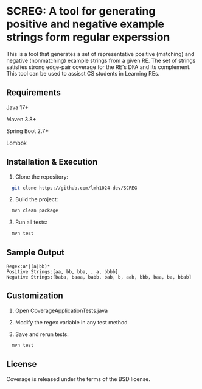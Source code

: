 
# SCREG: A tool for generating positive and negative example strings form regular experssion

This is a tool that generates a set of representative positive (matching) and negative (nonmatching) example strings from a given RE. The set of strings satisfies strong edge-pair coverage for the RE's DFA and its complement. This tool can be used to assisst CS students in Learning REs.


## Requirements
Java 17+

Maven 3.8+

Spring Boot 2.7+

Lombok

## Installation & Execution
1. Clone the repository:
```bash
  git clone https://github.com/lmh1024-dev/SCREG
```

2. Build the project:
```bash
  mvn clean package
```

3. Run all tests:
```bash
  mvn test
```

## Sample Output
```text
Regex:a*|(a|bb)*
Positive Strings:[aa, bb, bba, , a, bbbb]
Negative Strings:[baba, baaa, babb, bab, b, aab, bbb, baa, ba, bbab]

```

## Customization

1. Open CoverageApplicationTests.java

2. Modify the regex variable in any test method

3. Save and rerun tests:
```bash
  mvn test
```
## License
Coverage is released under the terms of the BSD license. 
